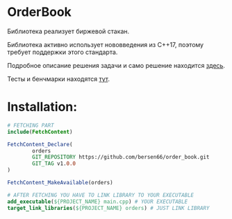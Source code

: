 # OrderBook

Библиотека реализует биржевой стакан.

Библиотека активно использует нововведения из C++17, поэтому требует поддержки
этого стандарта.

Подробное описание решения задачи и само решение
находится [здесь](https://github.com/bersen66/order_book/tree/main/lib).

Тесты и бенчмарки
находятся [тут](https://github.com/bersen66/order_book/tree/main/tests).

# Installation:

```CMake
# FETCHING PART
include(FetchContent)

FetchContent_Declare(
        orders
        GIT_REPOSITORY https://github.com/bersen66/order_book.git
        GIT_TAG v1.0.0
)

FetchContent_MakeAvailable(orders)

# AFTER FETCHING YOU HAVE TO LINK LIBRARY TO YOUR EXECUTABLE
add_executable(${PROJECT_NAME} main.cpp) # YOUR EXECUTABLE
target_link_libraries(${PROJECT_NAME} orders) # JUST LINK LIBRARY
```
